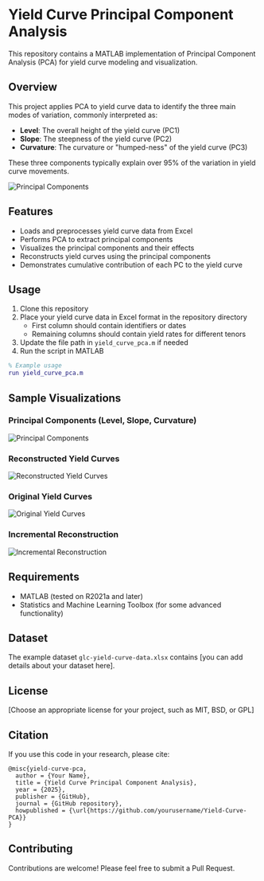 # Yield Curve Principal Component Analysis

This repository contains a MATLAB implementation of Principal Component Analysis (PCA) for yield curve modeling and visualization.

## Overview

This project applies PCA to yield curve data to identify the three main modes of variation, commonly interpreted as:
- **Level**: The overall height of the yield curve (PC1)
- **Slope**: The steepness of the yield curve (PC2)
- **Curvature**: The curvature or "humped-ness" of the yield curve (PC3)

These three components typically explain over 95% of the variation in yield curve movements.

![Principal Components](example-images/pc1.png)

## Features

- Loads and preprocesses yield curve data from Excel
- Performs PCA to extract principal components
- Visualizes the principal components and their effects
- Reconstructs yield curves using the principal components
- Demonstrates cumulative contribution of each PC to the yield curve

## Usage

1. Clone this repository
2. Place your yield curve data in Excel format in the repository directory
   - First column should contain identifiers or dates
   - Remaining columns should contain yield rates for different tenors
3. Update the file path in `yield_curve_pca.m` if needed
4. Run the script in MATLAB

```matlab
% Example usage
run yield_curve_pca.m
```

## Sample Visualizations

### Principal Components (Level, Slope, Curvature)
![Principal Components](example-images/pc1.png)

### Reconstructed Yield Curves
![Reconstructed Yield Curves](example-images/pc2.png)

### Original Yield Curves
![Original Yield Curves](example-images/pc3.png)

### Incremental Reconstruction
![Incremental Reconstruction](example-images/pc4.png)

## Requirements

- MATLAB (tested on R2021a and later)
- Statistics and Machine Learning Toolbox (for some advanced functionality)

## Dataset

The example dataset `glc-yield-curve-data.xlsx` contains [you can add details about your dataset here].

## License

[Choose an appropriate license for your project, such as MIT, BSD, or GPL]

## Citation

If you use this code in your research, please cite:

```
@misc{yield-curve-pca,
  author = {Your Name},
  title = {Yield Curve Principal Component Analysis},
  year = {2025},
  publisher = {GitHub},
  journal = {GitHub repository},
  howpublished = {\url{https://github.com/yourusername/Yield-Curve-PCA}}
}
```

## Contributing

Contributions are welcome! Please feel free to submit a Pull Request.
